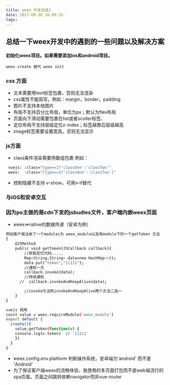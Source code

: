 ```yaml
---
title: weex 开发总结1
date: 2017-09-30 16:09:35
tags:
---
```


## 总结一下weex开发中的遇到的一些问题以及解决方案
#### 初始化weex项目。如果需要添加ios和android项目。
``` bash
weex create 替代 weex init
```
### css 方面
- 文本需要用text标签包裹，否则无法渲染
- css属性不能简写。例如：margin，border，padding
- 图片不支持本地图片
- 布局不支持百分比布局，单位为px；默认为flex布局
- 页面向下滑动需要包裹在list或者scoller标签、
- 定位布局不支持层级定位z-index；标签越靠后层级越高
- image标签需要设置宽高，否则无法显示

### js方面
- class条件渲染需要用数组包裹 例如：
``` bash
 vuejs: :class="type==1?'classOne':'classTwo'"
 weex:  :class="[type==1?'classOne':'classTwo']"
```
- 控制隐藏不支持 v-show，可用v-if替代

### 与iOS和安卓交互
### 因为po主做的是cdn下发的jsbudles文件，客户端内嵌weex页面
- weex=>native的数据传递（安卓为例）
``` bash
例如客户端注册了一个modules为 weex_module以及改module下的一个getToken 方法
{
    @JSMethod
    public void getToken(JSCallback callback){
        //获取定位代码.....
        Map<String,String> data=new HashMap<>();
        data.put("token","11111");
        //通知一次
        callback.invoke(data);
        //持续通知
      //  callback.invokeAndKeepAlive(data);

        //invoke方法和invokeAndKeepAlive两个方法二选一
    }
}
```
``` bash
vuejs 调用
const value = weex.requireModule('weex_module')
export default {
  create(){
    value.getToken(function(v) {
    console.log(v.token)  // '11111'
    })
  }
}
```
- weex.config.env.platform 判断操作系统，安卓端为'android' 而不是 'Android'
- 为了保证客户端weex的流畅体验，我使用的多页面打包而不是web端流行的spa页面。页面之间跳转依赖navigator而非vue-router
